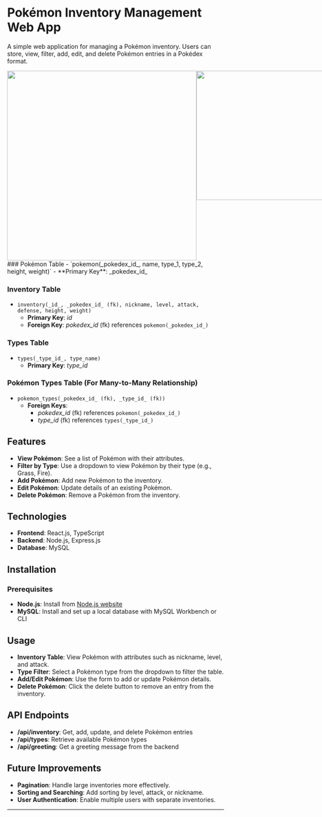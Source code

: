 # Pokémon Inventory Management Web App

A simple web application for managing a Pokémon inventory. Users can store, view, filter, add, edit, and delete Pokémon entries in a Pokédex format.


<div style="display: flex; justify-content: space-around;">
    <img src="https://github.com/user-attachments/assets/92800e2d-21d4-415c-b1c0-5b34efda3af1" width="440" />
    <img src="https://github.com/user-attachments/assets/eeae2a3d-971f-461c-b034-19c0c854049b" width="300" />
</div>
### Pokémon Table
- `pokemon(_pokedex_id_, name, type_1, type_2, height, weight)`
  - **Primary Key**: _pokedex_id_

### Inventory Table
- `inventory(_id_, _pokedex_id_ (fk), nickname, level, attack, defense, height, weight)`
  - **Primary Key**: _id_
  - **Foreign Key**: _pokedex_id_ (fk) references `pokemon(_pokedex_id_)`

### Types Table
- `types(_type_id_, type_name)`
  - **Primary Key**: _type_id_

### Pokémon Types Table (For Many-to-Many Relationship)
- `pokemon_types(_pokedex_id_ (fk), _type_id_ (fk))`
  - **Foreign Keys**: 
    - _pokedex_id_ (fk) references `pokemon(_pokedex_id_)`
    - _type_id_ (fk) references `types(_type_id_)`


## Features
- **View Pokémon**: See a list of Pokémon with their attributes.
- **Filter by Type**: Use a dropdown to view Pokémon by their type (e.g., Grass, Fire).
- **Add Pokémon**: Add new Pokémon to the inventory.
- **Edit Pokémon**: Update details of an existing Pokémon.
- **Delete Pokémon**: Remove a Pokémon from the inventory.

## Technologies
- **Frontend**: React.js, TypeScript
- **Backend**: Node.js, Express.js
- **Database**: MySQL

## Installation

### Prerequisites
- **Node.js**: Install from [Node.js website](https://nodejs.org/)
- **MySQL**: Install and set up a local database with MySQL Workbench or CLI


## Usage
- **Inventory Table**: View Pokémon with attributes such as nickname, level, and attack.
- **Type Filter**: Select a Pokémon type from the dropdown to filter the table.
- **Add/Edit Pokémon**: Use the form to add or update Pokémon details.
- **Delete Pokémon**: Click the delete button to remove an entry from the inventory.

## API Endpoints
- **/api/inventory**: Get, add, update, and delete Pokémon entries
- **/api/types**: Retrieve available Pokémon types
- **/api/greeting**: Get a greeting message from the backend

## Future Improvements
- **Pagination**: Handle large inventories more effectively.
- **Sorting and Searching**: Add sorting by level, attack, or nickname.
- **User Authentication**: Enable multiple users with separate inventories.

--- 
